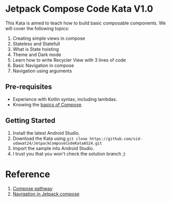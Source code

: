 # Jetpack Compose Code Kata V1.0

This Kata is aimed to teach how to build basic composable components.
We will cover the following topics: 
1. Creating simple views in compose
2. Stateless and Statefull
3. What is State hoisting
4. Theme and Dark mode
5. Learn how to write Recycler View with 3 lines of code
6. Basic Navigation in compose
7. Navigation using arguments

## Pre-requisites
* Experience with Kotlin syntax, including lambdas.
* Knowing the [basics of Compose](https://developer.android.com/codelabs/jetpack-compose-basics/).

## Getting Started
1. Install the latest Android Studio.
2. Download the Kata using `git clone https://github.com/sid-udawat24/JetpackComposeCodeKataAS24.git`
3. Import the sample into Android Studio.
4. I trust you that you won't check the solution branch ;)

# Reference
1. [Compose pathway](https://github.com/sid-udawat24/JetpackComposeCodeKataAS24.git)
2. [Navigation in Jetpack compose](https://www.youtube.com/watch?v=glyqjzkc4fk&list=PLSrm9z4zp4mFYcmFGcJmdsps_lpsaWvKM)

